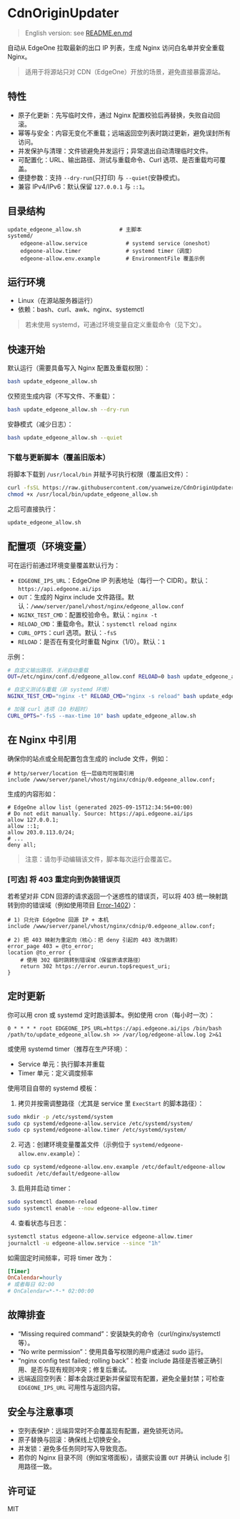 # CdnOriginUpdater

> English version: see [README.en.md](README.en.md)

自动从 EdgeOne 拉取最新的出口 IP 列表，生成 Nginx 访问白名单并安全重载 Nginx。

> 适用于将源站只对 CDN（EdgeOne）开放的场景，避免直接暴露源站。

## 特性

- 原子化更新：先写临时文件，通过 Nginx 配置校验后再替换，失败自动回滚。
- 幂等与安全：内容无变化不重载；远端返回空列表时跳过更新，避免误封所有访问。
- 并发保护与清理：文件锁避免并发运行；异常退出自动清理临时文件。
- 可配置化：URL、输出路径、测试与重载命令、Curl 选项、是否重载均可覆盖。
- 便捷参数：支持 `--dry-run`(只打印) 与 `--quiet`(安静模式)。
- 兼容 IPv4/IPv6：默认保留 `127.0.0.1` 与 `::1`。

## 目录结构

```
update_edgeone_allow.sh            # 主脚本
systemd/
	edgeone-allow.service            # systemd service（oneshot）
	edgeone-allow.timer              # systemd timer（调度）
	edgeone-allow.env.example        # EnvironmentFile 覆盖示例
```

## 运行环境

- Linux（在源站服务器运行）
- 依赖：bash、curl、awk、nginx、systemctl

> 若未使用 systemd，可通过环境变量自定义重载命令（见下文）。

## 快速开始

默认运行（需要具备写入 Nginx 配置及重载权限）：

```bash
bash update_edgeone_allow.sh
```

仅预览生成内容（不写文件、不重载）：

```bash
bash update_edgeone_allow.sh --dry-run
```

安静模式（减少日志）：

```bash
bash update_edgeone_allow.sh --quiet
```

### 下载与更新脚本（覆盖旧版本）

将脚本下载到 `/usr/local/bin` 并赋予可执行权限（覆盖旧文件）：

```bash
curl -fsSL https://raw.githubusercontent.com/yuanweize/CdnOriginUpdater/main/update_edgeone_allow.sh -o /usr/local/bin/update_edgeone_allow.sh
chmod +x /usr/local/bin/update_edgeone_allow.sh
```

之后可直接执行：

```bash
update_edgeone_allow.sh
```

## 配置项（环境变量）

可在运行前通过环境变量覆盖默认行为：

- `EDGEONE_IPS_URL`：EdgeOne IP 列表地址（每行一个 CIDR）。默认：`https://api.edgeone.ai/ips`
- `OUT`：生成的 Nginx include 文件路径。默认：`/www/server/panel/vhost/nginx/edgeone_allow.conf`
- `NGINX_TEST_CMD`：配置校验命令。默认：`nginx -t`
- `RELOAD_CMD`：重载命令。默认：`systemctl reload nginx`
- `CURL_OPTS`：curl 选项。默认：`-fsS`
- `RELOAD`：是否在有变化时重载 Nginx（1/0）。默认：`1`

示例：

```bash
# 自定义输出路径、关闭自动重载
OUT=/etc/nginx/conf.d/edgeone_allow.conf RELOAD=0 bash update_edgeone_allow.sh

# 自定义测试与重载（非 systemd 环境）
NGINX_TEST_CMD="nginx -t" RELOAD_CMD="nginx -s reload" bash update_edgeone_allow.sh

# 加强 curl 选项（10 秒超时）
CURL_OPTS="-fsS --max-time 10" bash update_edgeone_allow.sh
```

## 在 Nginx 中引用

确保你的站点或全局配置包含生成的 include 文件，例如：

```nginx
# http/server/location 任一层级均可按需引用
include /www/server/panel/vhost/nginx/cdnip/0.edgeone_allow.conf;
```

生成的内容形如：

```nginx
# EdgeOne allow list (generated 2025-09-15T12:34:56+00:00)
# Do not edit manually. Source: https://api.edgeone.ai/ips
allow 127.0.0.1;
allow ::1;
allow 203.0.113.0/24;
# ...
deny all;
```

> 注意：请勿手动编辑该文件，脚本每次运行会覆盖它。

### [可选] 将 403 重定向到伪装错误页

若希望对非 CDN 回源的请求返回一个迷惑性的错误页，可以将 403 统一映射跳转到你的错误域（例如使用项目 [Error-1402](https://github.com/yuanweize/Error-1402)）：

```nginx
# 1) 只允许 EdgeOne 回源 IP + 本机
include /www/server/panel/vhost/nginx/cdnip/0.edgeone_allow.conf;

# 2) 把 403 映射为重定向（核心：把 deny 引起的 403 改为跳转）
error_page 403 = @to_error;
location @to_error {
	# 使用 302 临时跳转到错误域（保留原请求路径）
	return 302 https://error.eurun.top$request_uri;
}
```

## 定时更新

你可以用 cron 或 systemd 定时跑该脚本。例如使用 cron（每小时一次）：

```cron
0 * * * * root EDGEONE_IPS_URL=https://api.edgeone.ai/ips /bin/bash /path/to/update_edgeone_allow.sh >> /var/log/edgeone-allow.log 2>&1
```

或使用 systemd timer（推荐在生产环境）：

- Service 单元：执行脚本并重载
- Timer 单元：定义调度频率

使用项目自带的 systemd 模板：

1) 拷贝并按需调整路径（尤其是 service 里 `ExecStart` 的脚本路径）：

```bash
sudo mkdir -p /etc/systemd/system
sudo cp systemd/edgeone-allow.service /etc/systemd/system/
sudo cp systemd/edgeone-allow.timer /etc/systemd/system/
```

2) 可选：创建环境变量覆盖文件（示例位于 `systemd/edgeone-allow.env.example`）：

```bash
sudo cp systemd/edgeone-allow.env.example /etc/default/edgeone-allow
sudoedit /etc/default/edgeone-allow
```

3) 启用并启动 timer：

```bash
sudo systemctl daemon-reload
sudo systemctl enable --now edgeone-allow.timer
```

4) 查看状态与日志：

```bash
systemctl status edgeone-allow.service edgeone-allow.timer
journalctl -u edgeone-allow.service --since "1h"
```

如需固定时间频率，可将 timer 改为：

```ini
[Timer]
OnCalendar=hourly
# 或者每日 02:00
# OnCalendar=*-*-* 02:00:00
```

## 故障排查

- “Missing required command”：安装缺失的命令（curl/nginx/systemctl 等）。
- “No write permission”：使用具备写权限的用户或通过 sudo 运行。
- “nginx config test failed; rolling back”：检查 include 路径是否被正确引用、是否与现有规则冲突；修复后重试。
- 远端返回空列表：脚本会跳过更新并保留现有配置，避免全量封禁；可检查 `EDGEONE_IPS_URL` 可用性与返回内容。

## 安全与注意事项

- 空列表保护：远端异常时不会覆盖现有配置，避免锁死访问。
- 原子替换与回滚：确保线上切换安全。
- 并发锁：避免多任务同时写入导致竞态。
- 若你的 Nginx 目录不同（例如宝塔面板），请据实设置 `OUT` 并确认 include 引用路径一致。

## 许可证

MIT
